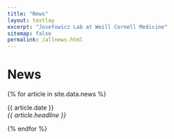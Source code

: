 ```yaml
---
title: "News"
layout: textlay
excerpt: "Josefowicz Lab at Weill Cornell Medicine"
sitemap: false
permalink: /allnews.html
---
```


# News

{% for article in site.data.news %}
<p>{{ article.date }} <br>
<em>{{ article.headline }}</em></p>
{% endfor %}
